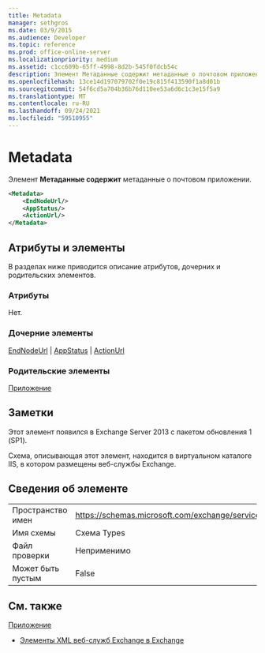 ```yaml
---
title: Metadata
manager: sethgros
ms.date: 03/9/2015
ms.audience: Developer
ms.topic: reference
ms.prod: office-online-server
ms.localizationpriority: medium
ms.assetid: c1cc609b-65ff-4998-8d2b-545f0fdcb54c
description: Элемент Метаданные содержит метаданные о почтовом приложении.
ms.openlocfilehash: 13ce14d197079702f0e19c815f413590f1a8d01b
ms.sourcegitcommit: 54f6cd5a704b36b76d110ee53a6d6c1c3e15f5a9
ms.translationtype: MT
ms.contentlocale: ru-RU
ms.lasthandoff: 09/24/2021
ms.locfileid: "59510955"
---
```

# <a name="metadata"></a>Metadata

Элемент **Метаданные содержит** метаданные о почтовом приложении. 
  
```XML
<Metadata>
    <EndNodeUrl/>
    <AppStatus/>
    <ActionUrl/>
</Metadata>
```

## <a name="attributes-and-elements"></a>Атрибуты и элементы

В разделах ниже приводится описание атрибутов, дочерних и родительских элементов.
  
### <a name="attributes"></a>Атрибуты

Нет.
  
### <a name="child-elements"></a>Дочерние элементы

[EndNodeUrl](endnodeurl.md)  |  [AppStatus](appstatus-ex15websvcsotherref.md)  |  [ActionUrl](actionurl.md)
  
### <a name="parent-elements"></a>Родительские элементы

[Приложение](app.md)
  
## <a name="remarks"></a>Заметки

Этот элемент появился в Exchange Server 2013 с пакетом обновления 1 (SP1).
  
Схема, описывающая этот элемент, находится в виртуальном каталоге IIS, в котором размещены веб-службы Exchange.
  
## <a name="element-information"></a>Сведения об элементе

|||
|:-----|:-----|
|Пространство имен  <br/> | https://schemas.microsoft.com/exchange/services/2006/types  <br/> |
|Имя схемы  <br/> |Схема Types  <br/> |
|Файл проверки  <br/> |Неприменимо  <br/> |
|Может быть пустым  <br/> |False  <br/> |
   
## <a name="see-also"></a>См. также



[Приложение](app.md)


- [Элементы XML веб-служб Exchange в Exchange](ews-xml-elements-in-exchange.md)

